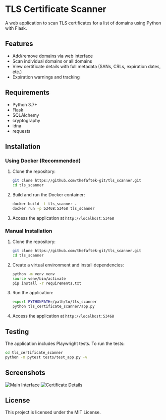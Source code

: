 
# TLS Certificate Scanner

A web application to scan TLS certificates for a list of domains using Python with Flask.

## Features

- Add/remove domains via web interface
- Scan individual domains or all domains
- View certificate details with full metadata (SANs, CRLs, expiration dates, etc.)
- Expiration warnings and tracking

## Requirements

- Python 3.7+
- Flask
- SQLAlchemy
- cryptography
- idna
- requests

## Installation

### Using Docker (Recommended)

1. Clone the repository:
   ```bash
   git clone https://github.com/thefaftek-git/tls_scanner.git
   cd tls_scanner
   ```

2. Build and run the Docker container:
   ```bash
   docker build -t tls_scanner .
   docker run -p 53468:53468 tls_scanner
   ```

3. Access the application at `http://localhost:53468`

### Manual Installation

1. Clone the repository:
   ```bash
   git clone https://github.com/thefaftek-git/tls_scanner.git
   cd tls_scanner
   ```

2. Create a virtual environment and install dependencies:
   ```bash
   python -m venv venv
   source venv/bin/activate
   pip install -r requirements.txt
   ```

3. Run the application:
   ```bash
   export PYTHONPATH=/path/to/tls_scanner
   python tls_certificate_scanner/app.py
   ```

4. Access the application at `http://localhost:53468`

## Testing

The application includes Playwright tests. To run the tests:

```bash
cd tls_certificate_scanner
python -m pytest tests/test_app.py -v
```

## Screenshots

![Main Interface](screenshots/main_interface.png)
![Certificate Details](screenshots/certificate_details.png)

## License

This project is licensed under the MIT License.

